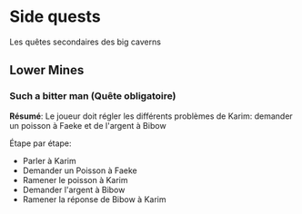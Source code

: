 # Side quests

Les quêtes secondaires des big caverns

## Lower Mines

### Such a bitter man (Quête obligatoire)
**Résumé**: Le joueur doit régler les différents problèmes de Karim: demander un poisson à Faeke et de l'argent à Bibow

Étape par étape:
- Parler à Karim
- Demander un Poisson à Faeke
- Ramener le poisson à Karim
- Demander l'argent à Bibow
- Ramener la réponse de Bibow à Karim

